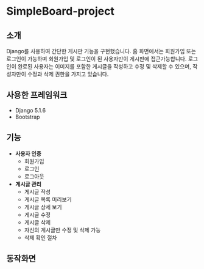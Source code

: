 # SimpleBoard-project

## 소개
Django를 사용하여 간단한 게시판 기능을 구현했습니다. 홈 화면에서는 회원가입 또는 로그인이 가능하며 회원가입 및 로그인이 된 사용자만이 게시판에 접근가능합니다. 로그인이 완료된 사용자는 이미지를 포함한 게시글을 작성하고 수정 및 삭제할 수 있으며, 작성자만이 수정과 삭제 권한을 가지고 있습니다.

## 사용한 프레임워크
- Django 5.1.6
- Bootstrap

## 기능
- **사용자 인증**
  - 회원가입
  - 로그인
  - 로그아웃
- **게시글 관리**
  - 게시글 작성
  - 게시글 목록 미리보기
  - 게시글 상세 보기
  - 게시글 수정
  - 게시글 삭제
  - 자신의 게시글만 수정 및 삭제 가능
  - 삭제 확인 절차
 
## 동작화면

